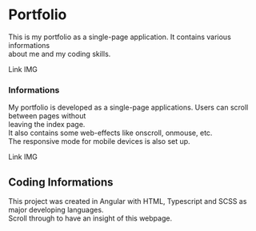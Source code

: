 # Portfolio

This is my portfolio as a single-page application. It contains various informations <br>
about me and my coding skills.

Link IMG

### Informations

My portfolio is developed as a single-page applications. Users can scroll between pages without <br>
leaving the index page.<br>
It also contains some web-effects like onscroll, onmouse, etc.<br>
The responsive mode for mobile devices is also set up.

Link IMG

## Coding Informations

This project was created in Angular with HTML, Typescript and SCSS as major developing languages. <br>
Scroll through to have an insight of this webpage.
